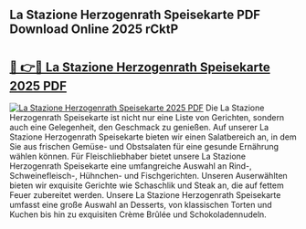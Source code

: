 ## La Stazione Herzogenrath Speisekarte PDF Download Online 2025 rCktP

# <h2><a href="http://gcari6k.nevu.top/?p=La+Stazione+Herzogenrath+Speisekarte">🔗 👉🔴 La Stazione Herzogenrath Speisekarte 2025 PDF</a></h2>

[![La Stazione Herzogenrath Speisekarte 2025 PDF](https://i.imgur.com/dBaPXMq.png)](http://gcari6k.nevu.top/?p=La+Stazione+Herzogenrath+Speisekarte)
Die La Stazione Herzogenrath Speisekarte ist nicht nur eine Liste von Gerichten, sondern auch eine Gelegenheit, den Geschmack zu genießen. Auf unserer La Stazione Herzogenrath Speisekarte bieten wir einen Salatbereich an, in dem Sie aus frischen Gemüse- und Obstsalaten für eine gesunde Ernährung wählen können. Für Fleischliebhaber bietet unsere La Stazione Herzogenrath Speisekarte eine umfangreiche Auswahl an Rind-, Schweinefleisch-, Hühnchen- und Fischgerichten. Unseren Auserwählten bieten wir exquisite Gerichte wie Schaschlik und Steak an, die auf fettem Feuer zubereitet werden. Unsere La Stazione Herzogenrath Speisekarte umfasst eine große Auswahl an Desserts, von klassischen Torten und Kuchen bis hin zu exquisiten Crème Brûlée und Schokoladennudeln.
